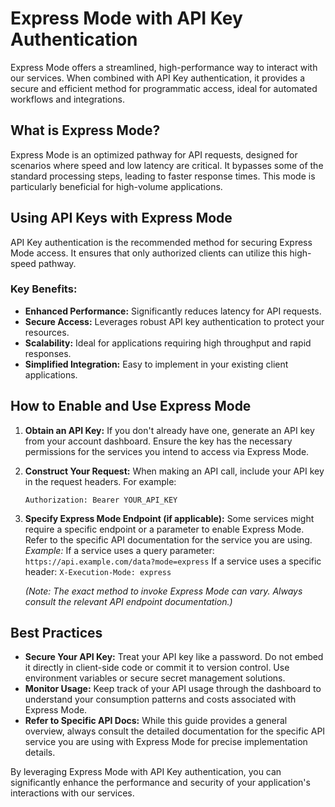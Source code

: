 # Express Mode with API Key Authentication

Express Mode offers a streamlined, high-performance way to interact with our services. When combined with API Key authentication, it provides a secure and efficient method for programmatic access, ideal for automated workflows and integrations.

## What is Express Mode?

Express Mode is an optimized pathway for API requests, designed for scenarios where speed and low latency are critical. It bypasses some of the standard processing steps, leading to faster response times. This mode is particularly beneficial for high-volume applications.

## Using API Keys with Express Mode

API Key authentication is the recommended method for securing Express Mode access. It ensures that only authorized clients can utilize this high-speed pathway.

### Key Benefits:

*   **Enhanced Performance:** Significantly reduces latency for API requests.
*   **Secure Access:** Leverages robust API key authentication to protect your resources.
*   **Scalability:** Ideal for applications requiring high throughput and rapid responses.
*   **Simplified Integration:** Easy to implement in your existing client applications.

## How to Enable and Use Express Mode

1.  **Obtain an API Key:** If you don't already have one, generate an API key from your account dashboard. Ensure the key has the necessary permissions for the services you intend to access via Express Mode.
2.  **Construct Your Request:** When making an API call, include your API key in the request headers. For example:
    ```
    Authorization: Bearer YOUR_API_KEY
    ```
3.  **Specify Express Mode Endpoint (if applicable):** Some services might require a specific endpoint or a parameter to enable Express Mode. Refer to the specific API documentation for the service you are using.
    *Example:*
    If a service uses a query parameter: `https://api.example.com/data?mode=express`
    If a service uses a specific header: `X-Execution-Mode: express`

    *(Note: The exact method to invoke Express Mode can vary. Always consult the relevant API endpoint documentation.)*

## Best Practices

*   **Secure Your API Key:** Treat your API key like a password. Do not embed it directly in client-side code or commit it to version control. Use environment variables or secure secret management solutions.
*   **Monitor Usage:** Keep track of your API usage through the dashboard to understand your consumption patterns and costs associated with Express Mode.
*   **Refer to Specific API Docs:** While this guide provides a general overview, always consult the detailed documentation for the specific API service you are using with Express Mode for precise implementation details.

By leveraging Express Mode with API Key authentication, you can significantly enhance the performance and security of your application's interactions with our services.
